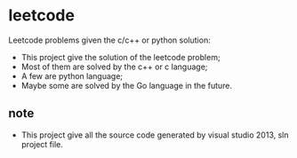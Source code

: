 # leetcode
Leetcode problems given the c/c++ or python solution:
* This project give the solution of the leetcode problem;
* Most of them are solved by the c++ or c language; 
* A few are python language; 
* Maybe some are solved by the Go language in the future.
## note
* This project give all the source code generated by visual studio 2013, sln project file.
